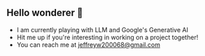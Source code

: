 ## Hello wonderer 👋
- I am currently playing with LLM and Google's Generative AI
- Hit me up if you're interesting in working on a project together!
- You can reach me at jeffreyw200068@gmail.com

<!--
**yuchieh8968/yuchieh8968** is a ✨ _special_ ✨ repository because its `README.md` (this file) appears on your GitHub profile.

Here are some ideas to get you started:

- 🔭 I’m currently working on ...
- 🌱 I’m currently learning ...
- 👯 I’m looking to collaborate on ...
- 🤔 I’m looking for help with ...
- 💬 Ask me about ...
- 📫 How to reach me: ...
- 😄 Pronouns: ...
- ⚡ Fun fact: ...
-->
